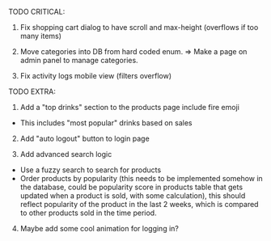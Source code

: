 TODO CRITICAL:

1. Fix shopping cart dialog to have scroll and max-height (overflows if too many items)

2. Move categories into DB from hard coded enum. => Make a page on admin panel to manage categories.

3. Fix activity logs mobile view (filters overflow)


TODO EXTRA:

1. Add a "top drinks" section to the products page include fire emoji

- This includes "most popular" drinks based on sales

2. Add "auto logout" button to login page

3. Add advanced search logic

- Use a fuzzy search to search for products
- Order products by popularity (this needs to be implemented somehow in the database, could be popularity score in products table that gets updated when a product is sold, with some calculation), this should reflect popularity of the product in the last 2 weeks, which is compared to other products sold in the time period.

4. Maybe add some cool animation for logging in?
